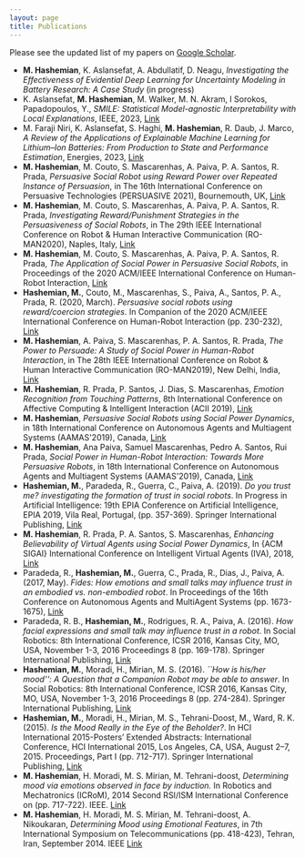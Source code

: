 ```yaml
---
layout: page
title: Publications
---
```

<p align="justify">
Please see the updated list of my papers on <a href="https://scholar.google.com/citations?hl=en&user=w-FEjmgAAAAJ&view_op=list_works&sortby=pubdate">Google Scholar</a>. 
</p>

<ul>
    <li><strong>M. Hashemian</strong>, K. Aslansefat, A. Abdullatif, D. Neagu, <em>Investigating the Effectiveness of Evidential Deep Learning for Uncertainty Modeling in Battery Research: A Case Study</em> (in progress)</li>
    <li>K. Aslansefat, <strong>M. Hashemian</strong>, M. Walker, M. N. Akram, I Sorokos, Papadopoulos, Y., <em>SMILE: Statistical Model-agnostic Interpretability with Local Explanations</em>, IEEE, 2023, <a href="https://ieeexplore.ieee.org/abstract/document/10272255/">Link</a></li>
    <li>M. Faraji Niri, K. Aslansefat, S. Haghi, <strong>M. Hashemian</strong>, R. Daub, J. Marco, <em>A Review of the Applications of Explainable Machine Learning for Lithium–Ion Batteries: From Production to State and Performance Estimation</em>, Energies, 2023, <a href="https://www.mdpi.com/1996-1073/16/17/6360">Link</a></li>
    <li><strong>M. Hashemian</strong>, M. Couto, S. Mascarenhas, A. Paiva, P. A. Santos, R. Prada, <em>Persuasive Social Robot using Reward Power over Repeated Instance of Persuasion</em>, in The 16th International Conference on Persuasive Technologies (PERSUASIVE 2021), Bournemouth, UK, <a href="https://link.springer.com/chapter/10.1007/978-3-030-79460-6_6">Link</a></li>
    <li><strong>M. Hashemian</strong>, M. Couto, S. Mascarenhas, A. Paiva, P. A. Santos, R. Prada, <em>Investigating Reward/Punishment Strategies in the Persuasiveness of Social Robots</em>, in The 29th IEEE International Conference on Robot & Human Interactive Communication (RO-MAN2020), Naples, Italy, <a href="https://ieeexplore.ieee.org/abstract/document/9223608">Link</a></li>
    <li><strong>M. Hashemian</strong>, M. Couto, S. Mascarenhas, A. Paiva, P. A. Santos, R. Prada, <em>The Application of Social Power in Persuasive Social Robots</em>, in Proceedings of the 2020 ACM/IEEE International Conference on Human-Robot Interaction, <a href="https://dl.acm.org/doi/abs/10.1145/3371382.3377447">Link</a></li>
    <li><strong>Hashemian, M.</strong>, Couto, M., Mascarenhas, S., Paiva, A., Santos, P. A., Prada, R. (2020, March). <em>Persuasive social robots using reward/coercion strategies</em>. In Companion of the 2020 ACM/IEEE International Conference on Human-Robot Interaction (pp. 230-232), <a href="https://dl.acm.org/doi/abs/10.1145/3371382.3378373">Link</a></li>
    <li><strong>M. Hashemian</strong>, A. Paiva, S. Mascarenhas, P. A. Santos, R. Prada, <em>The Power to Persuade: A Study of Social Power in Human-Robot Interaction</em>, in The 28th IEEE International Conference on Robot & Human Interactive Communication (RO-MAN2019), New Delhi, India, <a href="https://ieeexplore.ieee.org/document/8956298">Link</a></li>
    <li><strong>M. Hashemian</strong>, R. Prada, P. Santos, J. Dias, S. Mascarenhas, <em>Emotion Recognition from Touching Patterns</em>, 8th International Conference on Affective Computing & Intelligent Interaction (ACII 2019), <a href="https://ieeexplore.ieee.org/abstract/document/8925505">Link</a></li>
    <li><strong>M. Hashemian</strong>, <em>Persuasive Social Robots using Social Power Dynamics</em>, in 18th International Conference on Autonomous Agents and Multiagent Systems (AAMAS'2019), Canada, <a href="https://dl.acm.org/citation.cfm?id=3331995">Link</a></li>
    <li><strong>M. Hashemian</strong>, Ana Paiva, Samuel Mascarenhas, Pedro A. Santos, Rui Prada, <em>Social Power in Human-Robot Interaction: Towards More Persuasive Robots</em>, in 18th International Conference on Autonomous Agents and Multiagent Systems (AAMAS'2019), Canada, <a href="https://dl.acm.org/doi/abs/10.5555/3306127.3331995">Link</a></li>
    <li><strong>Hashemian, M.</strong>, Paradeda, R., Guerra, C., Paiva, A. (2019). <em>Do you trust me? investigating the formation of trust in social robots</em>. In Progress in Artificial Intelligence: 19th EPIA Conference on Artificial Intelligence, EPIA 2019, Vila Real, Portugal, (pp. 357-369). Springer International Publishing, <a href="https://link.springer.com/chapter/10.1007/978-3-030-30244-3_30">Link</a></li>
    <li><strong>M. Hashemian</strong>, R. Prada, P. A. Santos, S. Mascarenhas, <em>Enhancing Believability of Virtual Agents using Social Power Dynamics</em>, In {ACM SIGAI} International Conference on Intelligent Virtual Agents (IVA), 2018, <a href="https://dl.acm.org/citation.cfm?id=3267902">Link</a></li>
    <li>Paradeda, R., <strong>Hashemian, M.</strong>, Guerra, C., Prada, R., Dias, J., Paiva, A. (2017, May). <em>Fides: How emotions and small talks may influence trust in an embodied vs. non-embodied robot</em>. In Proceedings of the 16th Conference on Autonomous Agents and MultiAgent Systems (pp. 1673-1675), <a href="https://dl.acm.org/doi/abs/10.5555/3091125.3091400">Link</a></li>
    <li>Paradeda, R. B., <strong>Hashemian, M.</strong>, Rodrigues, R. A., Paiva, A. (2016). <em>How facial expressions and small talk may influence trust in a robot</em>. In Social Robotics: 8th International Conference, ICSR 2016, Kansas City, MO, USA, November 1-3, 2016 Proceedings 8 (pp. 169-178). Springer International Publishing, <a href="https://link.springer.com/chapter/10.1007/978-3-319-47437-3_17">Link</a></li>
    <li><strong>Hashemian, M.</strong>, Moradi, H., Mirian, M. S. (2016). <em>``How is his/her mood'': A Question that a Companion Robot may be able to answer</em>. In Social Robotics: 8th International Conference, ICSR 2016, Kansas City, MO, USA, November 1-3, 2016 Proceedings 8 (pp. 274-284). Springer International Publishing, <a href="https://link.springer.com/chapter/10.1007/978-3-319-47437-3_27">Link</a></li>
    <li><strong>Hashemian, M.</strong>, Moradi, H., Mirian, M. S., Tehrani-Doost, M., Ward, R. K. (2015). <em>Is the Mood Really in the Eye of the Beholder?</em>. In HCI International 2015-Posters’ Extended Abstracts: International Conference, HCI International 2015, Los Angeles, CA, USA, August 2–7, 2015. Proceedings, Part I (pp. 712-717). Springer International Publishing, <a href="https://link.springer.com/chapter/10.1007/978-3-319-21380-4_120">Link</a></li>
    <li><strong>M. Hashemian</strong>, H. Moradi, M. S. Mirian, M. Tehrani-doost, <em>Determining mood via emotions observed in face by induction.</em> In Robotics and Mechatronics (ICRoM), 2014 Second RSI/ISM International Conference on (pp. 717-722). IEEE. <a href="http://dx.doi.org/10.1109/ICRoM.2014.6990988">Link</a></li>
    <li><strong>M. Hashemian</strong>, H. Moradi, M. S. Mirian, M. Tehrani-doost, A. Nikoukaran, <em>Determining Mood using Emotional Features</em>, in 7th International Symposium on Telecommunications (pp. 418-423), Tehran, Iran, September 2014. IEEE <a href="http://dx.doi.org/10.1109/ISTEL.2014.7000740">Link</a></li>
</ul>

